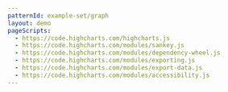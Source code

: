 ```yaml
---
patternId: example-set/graph
layout: demo
pageScripts:
  - https://code.highcharts.com/highcharts.js
  - https://code.highcharts.com/modules/sankey.js
  - https://code.highcharts.com/modules/dependency-wheel.js
  - https://code.highcharts.com/modules/exporting.js
  - https://code.highcharts.com/modules/export-data.js
  - https://code.highcharts.com/modules/accessibility.js
---
```






